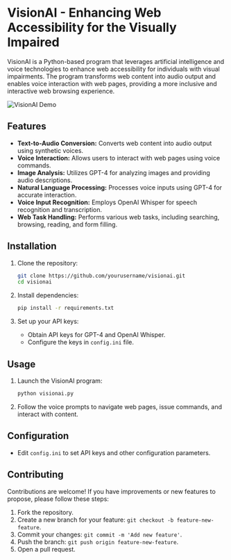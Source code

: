 # VisionAI - Enhancing Web Accessibility for the Visually Impaired

VisionAI is a Python-based program that leverages artificial intelligence and voice technologies to enhance web accessibility for individuals with visual impairments. The program transforms web content into audio output and enables voice interaction with web pages, providing a more inclusive and interactive web browsing experience.

![VisionAI Demo](demo_screenshot.png)

## Features

- **Text-to-Audio Conversion:** Converts web content into audio output using synthetic voices.
- **Voice Interaction:** Allows users to interact with web pages using voice commands.
- **Image Analysis:** Utilizes GPT-4 for analyzing images and providing audio descriptions.
- **Natural Language Processing:** Processes voice inputs using GPT-4 for accurate interaction.
- **Voice Input Recognition:** Employs OpenAI Whisper for speech recognition and transcription.
- **Web Task Handling:** Performs various web tasks, including searching, browsing, reading, and form filling.

## Installation

1. Clone the repository:

   ```bash
   git clone https://github.com/yourusername/visionai.git
   cd visionai
   ```

2. Install dependencies:

   ```bash
   pip install -r requirements.txt
   ```

3. Set up your API keys:
   - Obtain API keys for GPT-4 and OpenAI Whisper.
   - Configure the keys in `config.ini` file.

## Usage

1. Launch the VisionAI program:

   ```bash
   python visionai.py
   ```

2. Follow the voice prompts to navigate web pages, issue commands, and interact with content.

## Configuration

- Edit `config.ini` to set API keys and other configuration parameters.

## Contributing

Contributions are welcome! If you have improvements or new features to propose, please follow these steps:

1. Fork the repository.
2. Create a new branch for your feature: `git checkout -b feature-new-feature`.
3. Commit your changes: `git commit -m 'Add new feature'`.
4. Push the branch: `git push origin feature-new-feature`.
5. Open a pull request.
